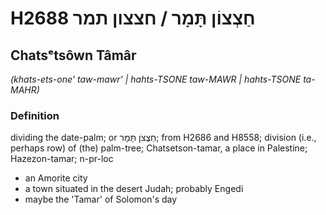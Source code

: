 # H2688 חַצְצוֹן תָּמָר / חצצון תמר

## Chatsᵉtsôwn Tâmâr

_(khats-ets-one' taw-mawr' | hahts-TSONE taw-MAWR | hahts-TSONE ta-MAHR)_

### Definition

dividing the date-palm; or חַצֲצֹן תָּמָר; from H2686 and H8558; division (i.e., perhaps row) of (the) palm-tree; Chatsetson-tamar, a place in Palestine; Hazezon-tamar; n-pr-loc

- an Amorite city
- a town situated in the desert Judah; probably Engedi
- maybe the 'Tamar' of Solomon's day
